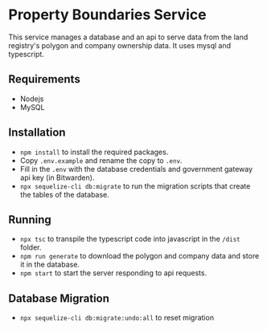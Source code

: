 # Property Boundaries Service

This service manages a database and an api to serve data from the land registry's polygon and company ownership data. It uses mysql and typescript.

## Requirements

- Nodejs
- MySQL

## Installation

- `npm install` to install the required packages.
- Copy `.env.example` and rename the copy to `.env`.
- Fill in the `.env` with the database credentials and government gateway api key (in Bitwarden).
- `npx sequelize-cli db:migrate` to run the migration scripts that create the tables of the database.

## Running

- `npx tsc` to transpile the typescript code into javascript in the `/dist` folder.
- `npm run generate` to download the polygon and company data and store it in the database.
- `npm start` to start the server responding to api requests.

## Database Migration

- `npx sequelize-cli db:migrate:undo:all` to reset migration
